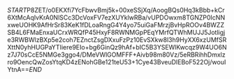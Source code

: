 $START$P8ZET/o0EKXfi7YcFbwvBmj5k+00xeSSjXq/AoogBQs0Hq3kBbb+kCr6XtMcAqIvKrA0NlSCc3DcVoxFV7ezXUYklwRBa/vUPDOwxm8TGNZP0IcNNxweUOHK9AfHrSr83KeK1fDLoaRngG4Y4yo75uiGaFMrzjBvHpROOv4BWZZSB4L6FMaEnxaUCrxWRQfP45HxyF8RWNMGpPEqYMrfQTWhMUJJ5Jotligje3RWBWlzBXp5e2coh7EZnctZsgDXxuFzPz10EvSXkw8l3h9HyXX6xzUMfSRXttN0yhHUGPaYTIiere9EIo+bg6GinQz9hAf+bIC5B3YSEWlKwcqz9W4UO6Nz7J70sCcE5NMGe3ggo4/DMeVWlGOMFFF+Aivb98m80Vz/5eRBRihhDmxlzro9OencQwZosYtqKD4zENohGBe121teU53+1Cye43BveuDIEBoF522Oj/wouIYtnA==$END$